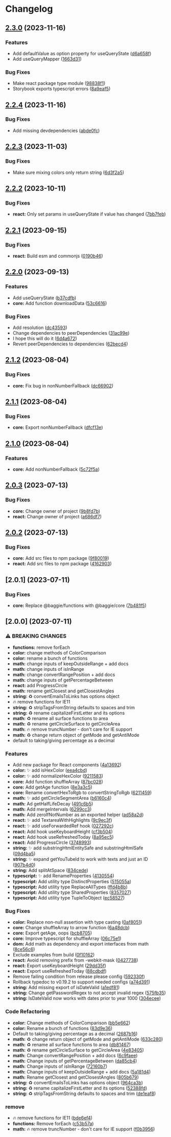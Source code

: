 # Changelog

## [2.3.0](https://github.com/saxofonsolo/baggie/compare/baggie-v2.2.4...baggie-v2.3.0) (2023-11-16)


### Features

* Add defaultValue as option property for useQueryState ([d6a658f](https://github.com/saxofonsolo/baggie/commit/d6a658f49edabccfc102f405bad00b3ce812c33e))
* Add useQueryMapper ([1663d31](https://github.com/saxofonsolo/baggie/commit/1663d31141a05c7a14f9b2868c88efcf62a77bca))


### Bug Fixes

* Make react package type module ([98838f1](https://github.com/saxofonsolo/baggie/commit/98838f114492d0b1b44d372f097a271a551dedb6))
* Storybook exports typescript errors ([8a9eaf5](https://github.com/saxofonsolo/baggie/commit/8a9eaf5f952c05f96e94836255e24258315ac34b))

## [2.2.4](https://github.com/saxofonsolo/baggie/compare/baggie-v2.2.3...baggie-v2.2.4) (2023-11-16)


### Bug Fixes

* Add missing devdependencies ([abde0fc](https://github.com/saxofonsolo/baggie/commit/abde0fc51900c403c3f2ff5c0a8bd75ad0df7d08))

## [2.2.3](https://github.com/saxofonsolo/baggie/compare/baggie-v2.2.2...baggie-v2.2.3) (2023-11-03)


### Bug Fixes

* Make sure mixing colors only return string ([6d3f2a5](https://github.com/saxofonsolo/baggie/commit/6d3f2a5d2fc1ad6e051339caa0331fca597eb52f))

## [2.2.2](https://github.com/saxofonsolo/baggie/compare/baggie-v2.2.1...baggie-v2.2.2) (2023-10-11)


### Bug Fixes

* **react:** Only set params in useQueryState if value has changed ([7bb7feb](https://github.com/saxofonsolo/baggie/commit/7bb7feb8be04f0f4126e65ba74d20999176129e1))

## [2.2.1](https://github.com/saxofonsolo/baggie/compare/baggie-v2.2.0...baggie-v2.2.1) (2023-09-15)


### Bug Fixes

* **react:** Build esm and commonjs ([0190b46](https://github.com/saxofonsolo/baggie/commit/0190b469e9726b15d8a6384fe4a5460ddd49d83e))

## [2.2.0](https://github.com/saxofonsolo/baggie/compare/baggie-v2.1.2...baggie-v2.2.0) (2023-09-13)


### Features

* Add useQueryState ([b37cdfb](https://github.com/saxofonsolo/baggie/commit/b37cdfb7e326cba005b8144fa297988b71c0cc8c))
* **core:** Add function downloadData ([53c6616](https://github.com/saxofonsolo/baggie/commit/53c66162048e4932d6569af80c14162b54015f75))


### Bug Fixes

* Add resolution ([dc43593](https://github.com/saxofonsolo/baggie/commit/dc435930d3a6bc67ebd4d86053bc80c2058e5c04))
* Change dependencies to peerDependencies ([31ac99e](https://github.com/saxofonsolo/baggie/commit/31ac99e4358cf40a4a1f372418ab593c1d982697))
* I hope this will do it ([6d4a672](https://github.com/saxofonsolo/baggie/commit/6d4a672c29af75c0324eaf60ca00eedb1388c7da))
* Revert peerDependencies to dependencies ([62becd4](https://github.com/saxofonsolo/baggie/commit/62becd47ae75460da1c03399d1cf447c91237a3d))

## [2.1.2](https://github.com/saxofonsolo/baggie/compare/baggie-v2.1.1...baggie-v2.1.2) (2023-08-04)


### Bug Fixes

* **core:** Fix bug in nonNumberFallback ([dc66902](https://github.com/saxofonsolo/baggie/commit/dc66902ac3bdc516cb2cd094d0a18562e498349b))

## [2.1.1](https://github.com/saxofonsolo/baggie/compare/baggie-v2.1.0...baggie-v2.1.1) (2023-08-04)


### Bug Fixes

* **core:** Export nonNumberFallback ([dfcf13e](https://github.com/saxofonsolo/baggie/commit/dfcf13e5b3daca1495da3638e9b6ef9f1ddc080c))

## [2.1.0](https://github.com/saxofonsolo/baggie/compare/baggie-v2.0.3...baggie-v2.1.0) (2023-08-04)


### Features

* **core:** Add nonNumberFallback ([5c72f5a](https://github.com/saxofonsolo/baggie/commit/5c72f5ac972b7066756b129c07412c582db79935))

## [2.0.3](https://github.com/saxofonsolo/baggie/compare/baggie-v2.0.2...baggie-v2.0.3) (2023-07-13)


### Bug Fixes

* **core:** Change owner of project ([9b8fd7b](https://github.com/saxofonsolo/baggie/commit/9b8fd7b6a6294c0de85475c2f6caa429303bd3e3))
* **react:** Change owner of project ([a686df7](https://github.com/saxofonsolo/baggie/commit/a686df72135f40fbf4f313cf5b67416d5338da62))

## [2.0.2](https://github.com/saxofonsolo/baggie/compare/baggie-v2.0.1...baggie-v2.0.2) (2023-07-13)


### Bug Fixes

* **core:** Add src files to npm package ([9f80019](https://github.com/saxofonsolo/baggie/commit/9f80019f0091997536dcc40a5a30e7b7573f5b42))
* **react:** Add src files to npm package ([4162903](https://github.com/saxofonsolo/baggie/commit/416290383abf2682f28d4dfbe60e7a0b1dcd0d1f))

## [2.0.1] (2023-07-11)


### Bug Fixes

* **core:** Replace @baggie/functions with @baggie/core ([7b481f5](https://github.com/saxofonsolo/baggie/commit/7b481f5848467225889b105e65b2415fa41be15c))

## [2.0.0] (2023-07-11)


### ⚠ BREAKING CHANGES

* **functions:** remove forEach
* **color:** change methods of ColorComparison
* **color:** rename a bunch of functions
* **math:** change inputs of keepOutsideRange + add docs
* **math:** change inputs of isInRange
* **math:** change convertRangePosition + add docs
* **math:** change inputs of getPercentageBetween
* **react:** add ProgressCircle
* **math:** rename getClosest and getClosestAngles
* **string:** ♻ convertEmailsToLinks has options object
* 🔥 remove functions for IE11
* **string:** ♻ stripTagsFromString defaults to spaces and trim
* **string:** ♻ rename capitalizeFirstLetter and its options
* **math:** ♻ rename all surface functions to area
* **math:** ♻ rename getCircleSurface to getCircleArea
* **math:** 🔥 remove truncNumber - don't care for IE support
* **math:** ♻ change return object of getMode and getAntiMode
* default to taking/giving percentage as a decimal

### Features

* Add new package for React components ([4a13692](https://github.com/saxofonsolo/baggie/commit/4a136920556d2dfdad9058d910c10a748fa2e188))
* **color:** ✨ add isHexColor ([eea4cbd](https://github.com/saxofonsolo/baggie/commit/eea4cbd6725d35fdc296d03a130b0b72fbc3edc2))
* **color:** ✨ add normalizeHexColor ([9211583](https://github.com/saxofonsolo/baggie/commit/9211583a8e76f1a2bbf04e3df5574f8d5f5e773d))
* **core:** Add function shuffleArray ([87bc028](https://github.com/saxofonsolo/baggie/commit/87bc02873e51fd0845af4f5ae4531724b8c2e301))
* **core:** Add getAge function ([8e3a3c5](https://github.com/saxofonsolo/baggie/commit/8e3a3c59ffc8207dc683b2c8cebace3e53f81bc6))
* **core:** Rename convertHexToRgb to convertStringToRgb ([6211459](https://github.com/saxofonsolo/baggie/commit/62114599e79d0a42b2b2389ec6af9dbac0afdccf))
* **math:** ✨ add getCircleSegmentArea ([b6160c4](https://github.com/saxofonsolo/baggie/commit/b6160c4ec19bbd4c17560b86b18f1ef62ebfe97a))
* **math:** Ad getHalfLifeDecay ([491c6b5](https://github.com/saxofonsolo/baggie/commit/491c6b58c74c4bdd0a8ec5b7b0fbe1f4a6780dc2))
* **math:** Add mergeIntervals ([6299cc3](https://github.com/saxofonsolo/baggie/commit/6299cc304ae6c48f80111986e253f004f084e4ef))
* **math:** Add zeroIfNotNumber as an exported helper ([ad58a2d](https://github.com/saxofonsolo/baggie/commit/ad58a2dcef8c6f5b17fcd76636ca8818a7f43868))
* **react:** ✨ add TextareaWithHighlights ([9c9ec3f](https://github.com/saxofonsolo/baggie/commit/9c9ec3f5e737c57411394de37e18f4b184fc2a91))
* **react:** ✨ add useForwardedRef hook ([027292c](https://github.com/saxofonsolo/baggie/commit/027292c6e8bdebe0f957ab8be71538f2f86f1b6f))
* **react:** Add hook useKeyboardHeight ([cf3b504](https://github.com/saxofonsolo/baggie/commit/cf3b504f7878a8c37870ae896ec47266b2b85fa1))
* **react:** Add hook useRefreshedToday ([8a95ec5](https://github.com/saxofonsolo/baggie/commit/8a95ec584ae761f187e4f74f8fcd4e536a998961))
* **react:** Add ProgressCircle ([3748993](https://github.com/saxofonsolo/baggie/commit/3748993b478add567bc1c562f25e6b6b064cf441))
* **string:** ✨ add substringHtmlEntitySafe and substringHtmlSafe ([09d4ba5](https://github.com/saxofonsolo/baggie/commit/09d4ba5274e922bc1249f0dd93a8f99e3f87a3b4))
* **string:** ✨ expand getYouTubeId to work with texts and just an ID ([907b4d0](https://github.com/saxofonsolo/baggie/commit/907b4d00c4981b6ac4972da251a8f1ff0f8b7294))
* **string:** Add splitAtSpace ([834cede](https://github.com/saxofonsolo/baggie/commit/834cede738da14147af4c46974a53cd7356bf642))
* **typescript:** ✨ add RenameProperties ([4130554](https://github.com/saxofonsolo/baggie/commit/41305546d8a2f55358997b10e7572e975afb8b08))
* **typescript:** Add utility type DistinctProperties ([515055a](https://github.com/saxofonsolo/baggie/commit/515055a53bc619ed4356c3f1faa9721876c0bbb7))
* **typescript:** Add utility type ReplaceAllTypes ([ffd4b8b](https://github.com/saxofonsolo/baggie/commit/ffd4b8b6588750ad4e0a46fca82aad4af6a8e417))
* **typescript:** Add utility type SharedProperties ([8357027](https://github.com/saxofonsolo/baggie/commit/8357027634e9e99b33ace8f1bc46d8b70083de56))
* **typescript:** Add utility type TupleToObject ([ec58527](https://github.com/saxofonsolo/baggie/commit/ec5852754f4b439713e0106a69365ec6abf07f0e))


### Bug Fixes

* **color:** Replace non-null assertion with type casting ([0af8051](https://github.com/saxofonsolo/baggie/commit/0af805177c5ebe319658976c5e45773a931c014b))
* **core:** Change shuffleArray to arrow function ([6a48dcb](https://github.com/saxofonsolo/baggie/commit/6a48dcb39d481e6a5acbf7c1381caeef3db9b855))
* **core:** Export getAge, oops ([bcb8705](https://github.com/saxofonsolo/baggie/commit/bcb8705ce8e3f7d1fc95ade5f4dff8c6d44e3f28))
* **core:** Improve typescript for shuffleArray ([06c75e1](https://github.com/saxofonsolo/baggie/commit/06c75e161e47ac04caa2373a0f8eff4fec4d9e09))
* **dom:** Add math as dependency and export interfaces from math ([8ce56c6](https://github.com/saxofonsolo/baggie/commit/8ce56c6b3f8ec63e077c82dfb0b0bdb1e3681dac))
* Exclude examples from build ([0f10162](https://github.com/saxofonsolo/baggie/commit/0f10162a5bd21e3c5a8ea11fdd52f002884ddb51))
* **react:** Avoid removing prefix from -webkit-mask ([0427738](https://github.com/saxofonsolo/baggie/commit/04277384aa9bef1bb30264a5ae14ca65bc3b8f6e))
* **react:** Export useKeyboardHeight ([29dd35f](https://github.com/saxofonsolo/baggie/commit/29dd35f10a1f240609e721fb530f266cd633914f))
* **react:** Export useRefreshedToday ([88cdbdf](https://github.com/saxofonsolo/baggie/commit/88cdbdf3be24e42f2ff2a850ba13b6b6d88362de))
* Remove failing condition from release please config ([592330f](https://github.com/saxofonsolo/baggie/commit/592330f47926fb68f974299a2e3b7b0915dcbac8))
* Rollback typedoc to v0.19.2 to support needed configs ([a74d391](https://github.com/saxofonsolo/baggie/commit/a74d391acd8a59b67edfd85ec9cae53b00158f50))
* **string:** Add missing export of isDateValid ([a1edf81](https://github.com/saxofonsolo/baggie/commit/a1edf818076d6bf02024580733332425776f4f12))
* **string:** Change getPasswordRegex to not accept invalid regex ([575fb35](https://github.com/saxofonsolo/baggie/commit/575fb35b09cb9a5059fa31a4dd1f1eb5c4d84718))
* **string:** IsDateValid now works with dates prior to year 1000 ([304ecee](https://github.com/saxofonsolo/baggie/commit/304ecee7835ee2eec4e6525ae1a8e65febc78945))


### Code Refactoring

* **color:** Change methods of ColorComparison ([bb5e662](https://github.com/saxofonsolo/baggie/commit/bb5e662d391537b4db3fe894b11cd43d973e6e93))
* **color:** Rename a bunch of functions ([83d9e36](https://github.com/saxofonsolo/baggie/commit/83d9e365130b24019c9e2ac49b89afa5eef20cbb))
* Default to taking/giving percentage as a decimal ([2687b16](https://github.com/saxofonsolo/baggie/commit/2687b16be75c04ed2378050ec85263ec98678daa))
* **math:** ♻ change return object of getMode and getAntiMode ([633c280](https://github.com/saxofonsolo/baggie/commit/633c2801e32507c12d18cf04fae98b0ae241a5a5))
* **math:** ♻ rename all surface functions to area ([db81467](https://github.com/saxofonsolo/baggie/commit/db814679ace5a51da35a09d25bf8c9d7d01ec12e))
* **math:** ♻ rename getCircleSurface to getCircleArea ([4e83405](https://github.com/saxofonsolo/baggie/commit/4e83405948a7a82a1ebc40b0af5fde373ff82483))
* **math:** Change convertRangePosition + add docs ([6c9faee](https://github.com/saxofonsolo/baggie/commit/6c9faee555b170345151f2c2936c77613c76308b))
* **math:** Change inputs of getPercentageBetween ([da85cb4](https://github.com/saxofonsolo/baggie/commit/da85cb46c53c71bed4dc19a7769635c1b2ffe2ca))
* **math:** Change inputs of isInRange ([72160b7](https://github.com/saxofonsolo/baggie/commit/72160b70ab9d3c3e2d1225aea7bbe16ac07074d5))
* **math:** Change inputs of keepOutsideRange + add docs ([5a181d4](https://github.com/saxofonsolo/baggie/commit/5a181d478d6c91a5a2555c45d2316bdf25cc84c8))
* **math:** Rename getClosest and getClosestAngles ([805b679](https://github.com/saxofonsolo/baggie/commit/805b6799821a4f96b905d72635b76e5d962d9709))
* **string:** ♻ convertEmailsToLinks has options object ([964ca3b](https://github.com/saxofonsolo/baggie/commit/964ca3bb3e2aa9527e3d62b1a006998a299f8f89))
* **string:** ♻ rename capitalizeFirstLetter and its options ([52388fd](https://github.com/saxofonsolo/baggie/commit/52388fd8f0b2e4303e41c3116f3b78f5822c87ac))
* **string:** ♻ stripTagsFromString defaults to spaces and trim ([de1eaf8](https://github.com/saxofonsolo/baggie/commit/de1eaf8e2aa45713014913e4fd4ce8af7115f19b))


### remove

* 🔥 remove functions for IE11 ([bde6ef4](https://github.com/saxofonsolo/baggie/commit/bde6ef4d734347b365a543cf334fae31e388f74f))
* **functions:** Remove forEach ([c53b57a](https://github.com/saxofonsolo/baggie/commit/c53b57a63e917a66b5d671508b2629e6b1765ec6))
* **math:** 🔥 remove truncNumber - don't care for IE support ([f0b3956](https://github.com/saxofonsolo/baggie/commit/f0b3956fbc3d7fa042cdde6e7ad8964cd8dec63c))
